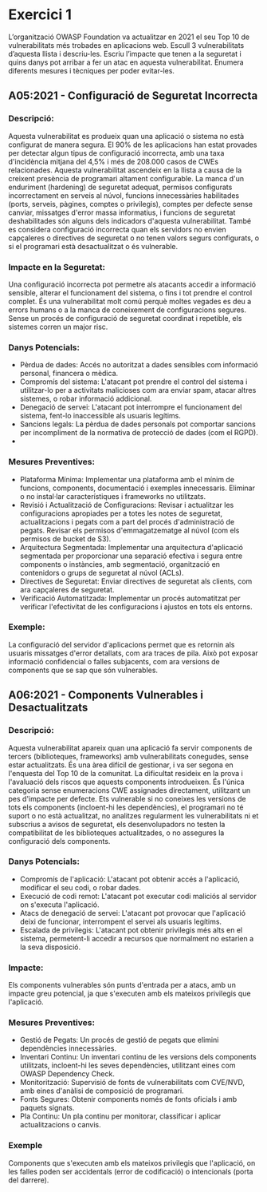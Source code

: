 # Exercici 1
L’organització OWASP Foundation va actualitzar en 2021 el seu Top 10 de vulnerabilitats més trobades en aplicacions web. 
Escull 3 vulnerabilitats d’aquesta llista i descriu-les. Escriu l’impacte que tenen a la seguretat i quins danys pot arribar a fer un atac en aquesta vulnerabilitat. Enumera diferents mesures i tècniques per poder evitar-les.

## A05:2021 - Configuració de Seguretat Incorrecta 

###  Descripció:
Aquesta vulnerabilitat es produeix quan una aplicació o sistema no està configurat de manera segura. El 90% de les aplicacions han estat provades per detectar algun tipus de configuració incorrecta, amb una taxa d'incidència mitjana del 4,5% i més de 208.000 casos de CWEs relacionades. Aquesta vulnerabilitat ascendeix en la llista a causa de la creixent presència de programari altament configurable.
La manca d'un enduriment (hardening) de seguretat adequat, permisos configurats incorrectament en serveis al núvol, funcions innecessàries habilitades (ports, serveis, pàgines, comptes o privilegis), comptes per defecte sense canviar,  missatges d'error massa informatius, i funcions de seguretat deshabilitades són alguns dels indicadors d'aquesta vulnerabilitat. També es considera configuració incorrecta quan els servidors no envien capçaleres o directives de seguretat o no tenen valors segurs configurats, o si el programari està desactualitzat o és vulnerable.

###  Impacte en la Seguretat:
 Una configuració incorrecta pot permetre als atacants accedir a informació sensible, alterar el funcionament del sistema, o fins i tot prendre el control complet. És una vulnerabilitat molt comú perquè moltes vegades es deu a errors humans o a la manca de coneixement de configuracions segures. Sense un procés de configuració de seguretat coordinat i repetible, els sistemes corren un major risc.

###  Danys Potencials:
- Pèrdua de dades: Accés no autoritzat a dades sensibles com informació personal, financera o mèdica.
- Compromís del sistema: L'atacant pot prendre el control del sistema i utilitzar-lo per a activitats malicioses com ara enviar spam, atacar altres sistemes, o robar informació addicional.
- Denegació de servei: L'atacant pot interrompre el funcionament del sistema, fent-lo inaccessible als usuaris legítims.
- Sancions legals: La pèrdua de dades personals pot comportar sancions per incompliment de la normativa de protecció de dades (com el RGPD).
- 
###  Mesures Preventives:
- Plataforma Mínima: Implementar una plataforma amb el mínim de funcions, components, documentació i exemples innecessaris. Eliminar o no instal·lar característiques i frameworks no utilitzats.
- Revisió i Actualització de Configuracions: Revisar i actualitzar les configuracions apropiades per a totes les notes de seguretat, actualitzacions i pegats com a part del procés d'administració de pegats. Revisar els permisos d'emmagatzematge al núvol (com els permisos de bucket de S3).
- Arquitectura Segmentada: Implementar una arquitectura d'aplicació segmentada per proporcionar una separació efectiva i segura entre components o instàncies, amb segmentació, organització en contenidors o grups de seguretat al núvol (ACLs).
- Directives de Seguretat: Enviar directives de seguretat als clients, com ara capçaleres de seguretat.
- Verificació Automatitzada: Implementar un procés automatitzat per verificar l'efectivitat de les configuracions i ajustos en tots els entorns.
###  Exemple:
La configuració del servidor d'aplicacions permet que es retornin als usuaris missatges d'error detallats, com ara traces de pila. Això pot exposar informació confidencial o falles subjacents, com ara versions de components que se sap que són vulnerables.

 ## A06:2021 - Components Vulnerables i Desactualitzats
 
### Descripció:
Aquesta vulnerabilitat apareix quan una aplicació fa servir components de tercers (biblioteques, frameworks) amb vulnerabilitats conegudes, sense estar actualitzats. És una àrea difícil de gestionar, i va ser segona en l'enquesta del Top 10 de la comunitat. La dificultat resideix en la prova i l'avaluació dels riscos que aquests components introdueixen. És l'única categoria sense enumeracions CWE assignades directament, utilitzant un pes d'impacte per defecte.
Ets vulnerable si no coneixes les versions de tots els components (incloent-hi les dependències), el programari no té suport o no està actualitzat, no analitzes regularment les vulnerabilitats ni et subscrius a avisos de seguretat, els desenvolupadors no testen la compatibilitat de les biblioteques actualitzades, o no assegures la configuració dels components.
### Danys Potencials:

- Compromís de l'aplicació: L'atacant pot obtenir accés a l'aplicació, modificar el seu codi, o robar dades.
- Execució de codi remot: L'atacant pot executar codi maliciós al servidor on s'executa l'aplicació.
- Atacs de denegació de servei: L'atacant pot provocar que l'aplicació deixi de funcionar, interrompent el servei als usuaris legítims.
- Escalada de privilegis: L'atacant pot obtenir privilegis més alts en el sistema, permetent-li accedir a recursos que normalment no estarien a la seva disposició.

 ### Impacte:
 Els components vulnerables són punts d'entrada per a atacs, amb un impacte greu potencial, ja que s'executen amb els mateixos privilegis que l'aplicació.
 
### Mesures Preventives:
- Gestió de Pegats: Un procés de gestió de pegats que elimini dependències innecessàries.
- Inventari Continu: Un inventari continu de les versions dels components utilitzats, incloent-hi les seves dependències, utilitzant eines com OWASP Dependency Check.
- Monitorització: Supervisió de fonts de vulnerabilitats com CVE/NVD, amb eines d'anàlisi de composició de programari.
- Fonts Segures: Obtenir components només de fonts oficials i amb paquets signats.
- Pla Continu: Un pla continu per monitorar, classificar i aplicar actualitzacions o canvis.

 ### Exemple
Components que s'executen amb els mateixos privilegis que l'aplicació, on les falles poden ser accidentals (error de codificació) o intencionals (porta del darrere).


